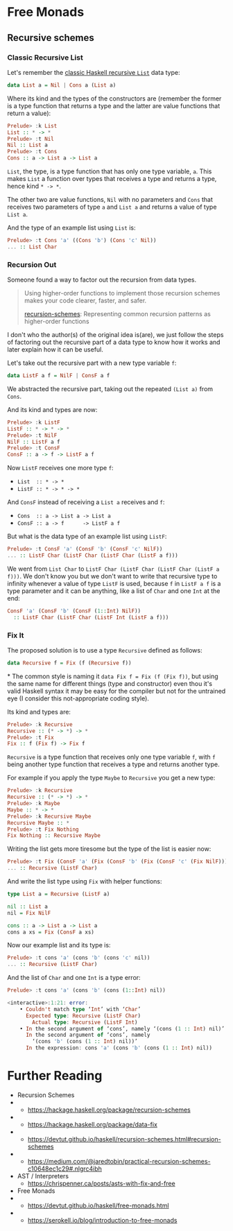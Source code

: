 # Free Monads

## Recursive schemes

### Classic Recursive List

Let's remember the [classic Haskell recursive ```List```](MonadExample.md) data 
type:
```haskell
data List a = Nil | Cons a (List a)
```

Where its kind and the types of the constructors are (remember the former is a
type function that returns a type and the latter are value functions that return
 a value):
```haskell
Prelude> :k List
List :: * -> *
Prelude> :t Nil
Nil :: List a
Prelude> :t Cons
Cons :: a -> List a -> List a
```

```List```, the type, is a type function that has only one type  variable,
```a```. This makes ```List``` a function over types that receives a type and 
returns a type, hence kind ```* -> *```.

The other two are value functions, ```Nil``` with no parameters and ```Cons``` 
that receives two parameters of type ```a``` and ```List a``` and returns a
value of type ```List a```.

And the type of an example list using ```List``` is:
```haskell
Prelude> :t Cons 'a' ((Cons 'b') (Cons 'c' Nil))
... :: List Char
```

### Recursion Out

Someone found a way to factor out the recursion from data types.

> Using higher-order functions to implement those recursion schemes makes your
> code clearer, faster, and safer.
>
> [recursion-schemes](https://hackage.haskell.org/package/recursion-schemes):
> Representing common recursion patterns as higher-order functions

I don't who the author(s) of the original idea is(are), we just follow the steps
of factoring out the recursive part of a data type to know how it works and
later explain how it can be useful.

Let's take out the recursive part with a new type variable ```f```:
```haskell
data ListF a f = NilF | ConsF a f
```

We abstracted the recursive part, taking out the repeated ```(List a)``` from 
```Cons```.

And its kind and types are now:
```haskell
Prelude> :k ListF
ListF :: * -> * -> *
Prelude> :t NilF
NilF :: ListF a f
Prelude> :t ConsF
ConsF :: a -> f -> ListF a f
```

Now ```ListF``` receives one more type ```f```:
- ```List  :: * -> *```
- ```ListF :: * -> * -> *```

And ```ConsF``` instead of receiving a ```List a``` receives and ```f```:
- ```Cons  :: a -> List a -> List a```
- ```ConsF :: a -> f      -> ListF a f```

But what is the data type of an example list using ```ListF```:
```haskell
Prelude> :t ConsF 'a' (ConsF 'b' (ConsF 'c' NilF))
... :: ListF Char (ListF Char (ListF Char (ListF a f)))
```

We went from ```List Char``` to
```ListF Char (ListF Char (ListF Char (ListF a f)))```.
We don't know you but we don't want to write that recursive type to infinity 
whenever a value of type ```ListF``` is used, because ```f``` in ```ListF a f```
is a type parameter and it can be anything, like a list of ```Char``` and one
```Int``` at the end:
```haskell
ConsF 'a' (ConsF 'b' (ConsF (1::Int) NilF))
  :: ListF Char (ListF Char (ListF Int (ListF a f)))
```

### Fix It

The proposed solution is to use a type ```Recursive``` defined as follows:
```haskell
data Recursive f = Fix (f (Recursive f))
```

\* The common style is naming it ```data Fix f = Fix (f (Fix f))```, but using
the same name for different things (type and constructor) even thou it's valid
Haskell syntax it may be easy for the compiler but not for the untrained eye (I
consider this not-appropriate coding style).

Its kind and types are:
```haskell
Prelude> :k Recursive
Recursive :: (* -> *) -> *
Prelude> :t Fix
Fix :: f (Fix f) -> Fix f
```

```Recursive``` is a type function that receives only one type variable ```f```,
with ```f``` being another type function that receives a type and returns
another type.

For example if you apply the type ```Maybe``` to ```Recursive``` you get a new
type:
```haskell
Prelude> :k Recursive
Recursive :: (* -> *) -> *
Prelude> :k Maybe
Maybe :: * -> *
Prelude> :k Recursive Maybe
Recursive Maybe :: *
Prelude> :t Fix Nothing
Fix Nothing :: Recursive Maybe
```

Writing the list gets more tiresome but the type of the list is easier now:
```haskell
Prelude> :t Fix (ConsF 'a' (Fix (ConsF 'b' (Fix (ConsF 'c' (Fix NilF))))))
... :: Recursive (ListF Char)
```

And write the list type using ```Fix``` with helper functions:
```haskell
type List a = Recursive (ListF a)

nil :: List a
nil = Fix NilF

cons :: a -> List a -> List a
cons a xs = Fix (ConsF a xs)
```

Now our example list and its type is:
```haskell
Prelude> :t cons 'a' (cons 'b' (cons 'c' nil))
... :: Recursive (ListF Char)
```

And the list of ```Char``` and one ```Int``` is a type error:
```haskell
Prelude> :t cons 'a' (cons 'b' (cons (1::Int) nil))

<interactive>:1:21: error:
    • Couldn't match type ‘Int’ with ‘Char’
      Expected type: Recursive (ListF Char)
        Actual type: Recursive (ListF Int)
    • In the second argument of ‘cons’, namely ‘(cons (1 :: Int) nil)’
      In the second argument of ‘cons’, namely
        ‘(cons 'b' (cons (1 :: Int) nil))’
      In the expression: cons 'a' (cons 'b' (cons (1 :: Int) nil))
```

# Further Reading

- Recursion Schemes
- - https://hackage.haskell.org/package/recursion-schemes
- - https://hackage.haskell.org/package/data-fix
- - https://devtut.github.io/haskell/recursion-schemes.html#recursion-schemes
- - https://medium.com/@jaredtobin/practical-recursion-schemes-c10648ec1c29#.nlgrc4ibh
- AST / Interpreters
  - https://chrispenner.ca/posts/asts-with-fix-and-free
- Free Monads
- - https://devtut.github.io/haskell/free-monads.html
- - https://serokell.io/blog/introduction-to-free-monads
